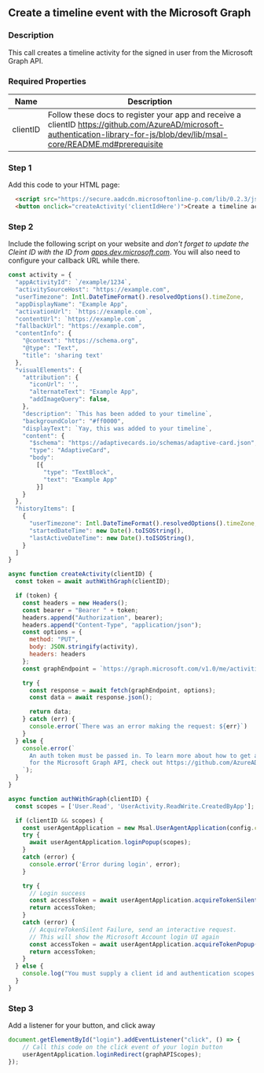 <div id="headerDiv">

## Create a timeline event with the Microsoft Graph

</div>

<div id="contentContainer">
<div id="leftSide">
  
### Description
This call creates a timeline activity for the signed in user from the Microsoft Graph API.
### Required Properties

| Name | Description |
| --- | --- |
| clientID | Follow these docs to register your app and receive a clientID https://github.com/AzureAD/microsoft-authentication-library-for-js/blob/dev/lib/msal-core/README.md#prerequisite |

</div>

<div id="rightSide">

### Step 1

Add this code to your HTML page:

<div class="codeBlockHeader">
  
  <copy-button codeurl="https://raw.githubusercontent.com/pwa-builder/pwabuilder-snippits/master/src/graphCreateActivity/graphCreateActivity.html">
  </copy-button>
  
</div>

<div class="codeBlock">
 
```html
  <script src="https://secure.aadcdn.microsoftonline-p.com/lib/0.2.3/js/msal.js"></script>
  <button onclick="createActivity('clientIdHere')">Create a timeline activity</button>
```

</div>

### Step 2

Include the following script on your website and *don't forget to update the Cleint ID with the ID from [apps.dev.microsoft.com](https://apps.dev.microsoft.com)*.  You will also need to configure your callback URL while there.

<div class="codeBlockHeader">
  
   <copy-button codeurl="https://raw.githubusercontent.com/pwa-builder/pwabuilder-snippits/master/src/graphCreateActivity/graphCreateActivity.js">
  </copy-button>
  
</div>

<div class="codeBlock">
  
```javascript
const activity = {
  "appActivityId": `/example/1234`,
  "activitySourceHost": "https://example.com",
  "userTimezone": Intl.DateTimeFormat().resolvedOptions().timeZone,
  "appDisplayName": "Example App",
  "activationUrl": `https://example.com`,
  "contentUrl": `https://example.com`,
  "fallbackUrl": "https://example.com",
  "contentInfo": {
    "@context": "https://schema.org",
    "@type": "Text",
    "title": 'sharing text'
  },
  "visualElements": {
    "attribution": {
      "iconUrl": '',
      "alternateText": "Example App",
      "addImageQuery": false,
    },
    "description": `This has been added to your timeline`,
    "backgroundColor": "#ff0000",
    "displayText": `Yay, this was added to your timeline`,
    "content": {
      "$schema": "https://adaptivecards.io/schemas/adaptive-card.json",
      "type": "AdaptiveCard",
      "body":
        [{
          "type": "TextBlock",
          "text": "Example App"
        }]
    }
  },
  "historyItems": [
    {
      "userTimezone": Intl.DateTimeFormat().resolvedOptions().timeZone,
      "startedDateTime": new Date().toISOString(),
      "lastActiveDateTime": new Date().toISOString(),
    }
  ]
}

async function createActivity(clientID) {
  const token = await authWithGraph(clientID);

  if (token) {
    const headers = new Headers();
    const bearer = "Bearer " + token;
    headers.append("Authorization", bearer);
    headers.append("Content-Type", "application/json");
    const options = {
      method: "PUT",
      body: JSON.stringify(activity),
      headers: headers
    };
    const graphEndpoint = `https://graph.microsoft.com/v1.0/me/activities/${activity.appActivityId}`;

    try {
      const response = await fetch(graphEndpoint, options);
      const data = await response.json();

      return data;
    } catch (err) {
      console.error(`There was an error making the request: ${err}`)
    }
  } else {
    console.error(`
      An auth token must be passed in. To learn more about how to get an auth token
      for the Microsoft Graph API, check out https://github.com/AzureAD/microsoft-authentication-library-for-js.
    `);
  }
}

async function authWithGraph(clientID) {
  const scopes = ['User.Read', 'UserActivity.ReadWrite.CreatedByApp'];

  if (clientID && scopes) {
    const userAgentApplication = new Msal.UserAgentApplication(config.clientID, null);
    try {
      await userAgentApplication.loginPopup(scopes);
    }
    catch (error) {
      console.error('Error during login', error);
    }

    try {
      // Login success
      const accessToken = await userAgentApplication.acquireTokenSilent(scopes);
      return accessToken;
    }
    catch (error) {
      // AcquireTokenSilent Failure, send an interactive request.
      // This will show the Microsoft Account login UI again
      const accessToken = await userAgentApplication.acquireTokenPopup(scopes)
      return accessToken;
    }
  } else {
    console.log("You must supply a client id and authentication scopes for your app");
  }
}

```

</div>

### Step 3

Add a listener for your button, and click away

<div class="codeBlockHeader">
  
   <copy-button codeurl="https://raw.githubusercontent.com/pwa-builder/pwabuilder-snippits/master/src/graphCreateActivity/graphCreateActivity.js">
  </copy-button>
  
  
</div>

<div class="codeBlock">
  
```javascript
document.getElementById("login").addEventListener("click", () => {
    // Call this code on the click event of your login button
    userAgentApplication.loginRedirect(graphAPIScopes);   
});
```

</div>
